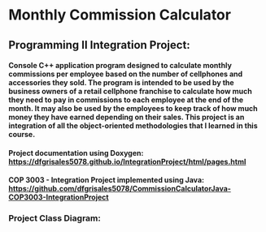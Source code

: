 # Monthly Commission Calculator
  
## Programming II Integration Project: 
  
#### Console C++ application program designed to calculate monthly commissions per employee based on the number of cellphones and accessories they sold. The program is intended to be used by the business owners of a retail cellphone franchise to calculate how much they need to pay in commissions to each employee at the end of the month. It may also be used by the employees to keep track of how much money they have earned depending on their sales. This project is an integration of all the object-oriented methodologies that I learned in this course.

#### Project documentation using Doxygen: https://dfgrisales5078.github.io/IntegrationProject/html/pages.html
  
#### COP 3003 - Integration Project implemented using Java: https://github.com/dfgrisales5078/CommissionCalculatorJava-COP3003-IntegrationProject


### Project Class Diagram:

